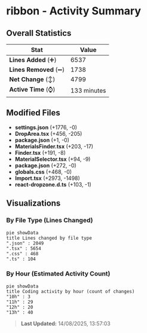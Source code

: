 # ribbon - Activity Summary 

## Overall Statistics

| Stat                   | Value                                                             |
| ---------------------- | ----------------------------------------------------------------- |
| **Lines Added** (➕)   | 6537                                          |
| **Lines Removed** (➖) | 1738                                        |
| **Net Change** (↕)    | 4799                |
| **Active Time** (⌚)   | 133 minutes |


## Modified Files
- **settings.json** (+1776, -0)
- **DropArea.tsx** (+456, -205)
- **package.json** (+1, -0)
- **MaterialsFinder.tsx** (+203, -17)
- **Finder.tsx** (+191, -8)
- **MaterialSelector.tsx** (+94, -9)
- **package.json** (+272, -0)
- **globals.css** (+468, -0)
- **Import.tsx** (+2973, -1498)
- **react-dropzone.d.ts** (+103, -1)

## Visualizations

### By File Type (Lines Changed)

```mermaid
pie showData
title Lines changed by file type
".json" : 2049
".tsx" : 5654
".css" : 468
".ts" : 104
```

### By Hour (Estimated Activity Count)

```mermaid
pie showData
title Coding activity by hour (count of changes)
"10h" : 3
"11h" : 29
"12h" : 20
"13h" : 40
```


> **Last Updated:** 14/08/2025, 13:57:03